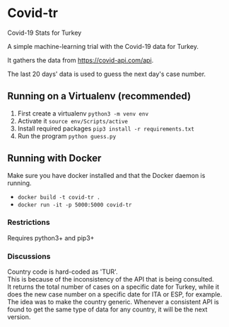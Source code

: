 # Covid-tr
Covid-19 Stats for Turkey

A simple machine-learning trial with the Covid-19 data for Turkey.

It gathers the data from https://covid-api.com/api.

The last 20 days' data is used to guess the next day's case number.

## Running on a Virtualenv (recommended)
1. First create a virtualenv
    `python3 -m venv env`
2. Activate it
    `source env/Scripts/active`
3. Install required packages
    `pip3 install -r requirements.txt`
4. Run the program
    `python guess.py`

## Running with Docker
Make sure you have docker installed and that the Docker daemon is running.
- `docker build -t covid-tr .`
- `docker run -it -p 5000:5000 covid-tr`

### Restrictions
Requires python3+ and pip3+

### Discussions
Country code is hard-coded as 'TUR'.  
This is because of the inconsistency of the API that is being consulted.  
It returns the total number of cases on a specific date for Turkey, while it does the new case number on a specific date for ITA or ESP, for example.  
The idea was to make the country generic. Whenever a consistent API is found to get the same type of data for any country, it will be the next version.
